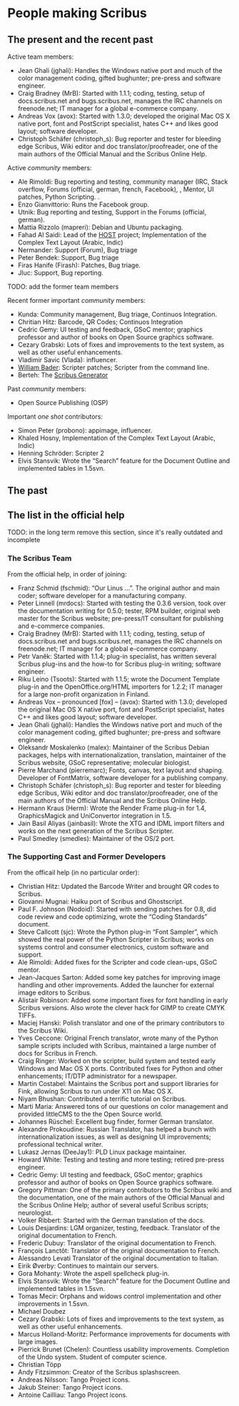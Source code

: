 # People making Scribus

## The present and the recent past

Active team members:

- Jean Ghali (jghali): Handles the Windows native port and much of the color management coding, gifted bughunter; pre-press and software engineer. 
- Craig Bradney (MrB): Started with 1.1.1; coding, testing, setup of docs.scribus.net and bugs.scribus.net, manages the IRC channels on freenode.net; IT manager for a global e-commerce company. 
- Andreas Vox  (avox): Started with 1.3.0; developed the original Mac OS X native port, font and PostScript specialist, hates C++ and likes good layout; software developer. 
- Christoph Schäfer (christoph_s): Bug reporter and tester for bleeding edge Scribus, Wiki editor and doc translator/proofreader, one of the main authors of the Official Manual and the Scribus Online Help. 

Active _community_ members:

- Ale Rimoldi: Bug reporting and testing, community manager (IRC, Stack overflow, Forums (official, german, french, Facebook), , Mentor, UI patches, Python Scripting. .
- Enzo Gianvittorio: Runs the Facebook group.
- Utnik: Bug reporting and testing, Support in the Forums (official, german).
- Mattia Rizzolo (mapreri): Debian and Ubuntu packaging.
- Fahad Al Saidi: Lead of the [HOST](http://host-oman.blogspot.com) project; Implementation of the Complex Text Layout (Arabic, Indic)
- Nermander: Support (Forum), Bug triage
- Peter Bendek: Support, Bug triage
- Firas Hanife (Firash): Patches, Bug triage.
- Jluc: Support, Bug reporting.

TODO: add the former team members

Recent former important _community_ members:

- Kunda: Community management, Bug triage, Continuos Integration.
- Chritian Hitz: Barcode, QR Codes; Continuos Integration
- Cedric Gemy: UI testing and feedback, GSoC mentor; graphics professor and author of books on Open Source graphics software. 
- Cezary Grabski: Lots of fixes and improvements to the text system, as well as other useful enhancements. 
- Vladimir Savic (Vlada): influencer.
- [William Bader](http://www.newspapersystems.com): Scripter patches; Scripter from the command line.
- Berteh: The [Scribus Generator](https://github.com/berteh/ScribusGenerator)

Past _community_ members:

- Open Source Publishing (OSP)

Important _one shot_ contributors:

- Simon Peter (probono): appimage, influencer.
- Khaled Hosny, Implementation of the Complex Text Layout (Arabic, Indic)
- Henning Schröder: Scripter 2
- Elvis Stansvik: Wrote the “Search” feature for the Document Outline and implemented tables in 1.5svn. 

## The past

## The list in the official help

TODO: in the long term remove this section, since it's really outdated and incomplete

### The Scribus Team

From the official help, in order of joining:

- Franz Schmid (fschmid): “Our Linus …”. The original author and main coder; software developer for a manufacturing company. 
- Peter Linnell (mrdocs): Started with testing the 0.3.6 version, took over the documentation writing for 0.5.0; tester, RPM builder, original web master for the Scribus website; pre-press/IT consultant for publishing and e-commerce companies. 
- Craig Bradney (MrB): Started with 1.1.1; coding, testing, setup of docs.scribus.net and bugs.scribus.net, manages the IRC channels on freenode.net; IT manager for a global e-commerce company. 
- Petr Vaněk: Started with 1.1.4; plug-in specialist, has written several Scribus plug-ins and the how-to for Scribus plug-in writing; software engineer. 
- Riku Leino (Tsoots): Started with 1.1.5; wrote the Document Template plug-in and the OpenOffice.org/HTML importers for 1.2.2; IT manager for a large non-profit organization in Finland. 
- Andreas Vox – pronounced [fox] – (avox): Started with 1.3.0; developed the original Mac OS X native port, font and PostScript specialist, hates C++ and likes good layout; software developer. 
- Jean Ghali (jghali): Handles the Windows native port and much of the color management coding, gifted bughunter; pre-press and software engineer. 
- Oleksandr Moskalenko (malex): Maintainer of the Scribus Debian packages, helps with internationalization, translation, maintainer of the Scribus website, GSoC representative; molecular biologist. 
- Pierre Marchand (pierremarc); Fonts, canvas, text layout and shaping. Developer of FontMatrix, software developer for a publishing company. 
- Christoph Schäfer (christoph_s): Bug reporter and tester for bleeding edge Scribus, Wiki editor and doc translator/proofreader, one of the main authors of the Official Manual and the Scribus Online Help. 
- Hermann Kraus (Herm): Wrote the Render Frame plug-in for 1.4, GraphicsMagick and UniConvertor integration in 1.5. 
- Jain Basil Aliyas (jainbasil): Wrote the XTG and IDML import filters and works on the next generation of the Scribus Scripter. 
- Paul Smedley (smedles): Maintainer of the OS/2 port. 

### The Supporting Cast and Former Developers

From the officail help (in no particular order): 

- Christian Hitz: Updated the Barcode Writer and brought QR codes to Scribus. 
- Giovanni Mugnai: Haiku port of Scribus and Ghostscript. 
- Paul F. Johnson (Nodoid): Started with sending patches for 0.8, did code review and code optimizing, wrote the “Coding Standards” document. 
- Steve Callcott (sjc): Wrote the Python plug-in “Font Sampler”, which showed the real power of the Python Scripter in Scribus; works on systems control and consumer electronics, custom software and support. 
- Ale Rimoldi: Added fixes for the Scripter and code clean-ups, GSoC mentor.
- Jean-Jacques Sarton: Added some key patches for improving image handling and other improvements. Added the launcher for external image editors to Scribus. 
- Alistair Robinson: Added some important fixes for font handling in early Scribus versions. Also wrote the clever hack for GIMP to create CMYK TIFFs. 
- Maciej Hanski: Polish translator and one of the primary contributors to the Scribus Wiki. 
- Yves Ceccone: Original French translator, wrote many of the Python sample scripts included with Scribus, maintained a large number of docs for Scribus in French. 
- Craig Ringer: Worked on the scripter, build system and tested early Windows and Mac OS X ports. Contributed fixes for Python and other enhancements; IT/DTP administrator for a newspaper. 
- Martin Costabel: Maintains the Scribus port and support libraries for Fink, allowing Scribus to run under X11 on Mac OS X. 
- Niyam Bhushan: Contributed a terrific tutorial on Scribus. 
- Marti Maria: Answered tons of our questions on color management and provided littleCMS to the the Open Source world. 
- Johannes Rüschel: Excellent bug finder, former German translator. 
- Alexandre Prokoudine: Russian Translator, has helped a bunch with internationalization issues, as well as designing UI improvements; professional technical writer. 
- Lukasz Jernas (DeeJay1): PLD Linux package maintainer. 
- Howard White: Testing and testing and more testing; retired pre-press engineer. 
- Cedric Gemy: UI testing and feedback, GSoC mentor; graphics professor and author of books on Open Source graphics software. 
- Gregory Pittman: One of the primary contributors to the Scribus wiki and the documentation, one of the main authors of the Official Manual and the Scribus Online Help; author of several useful Scribus scripts; neurologist. 
- Volker Ribbert: Started with the German translation of the docs. 
- Louis Desjardins: LGM organizer, testing, feedback. Translator of the original documentation to French. 
- Frederic Dubuy: Translator of the original documentation to French. 
- François Lanctôt: Translator of the original documentation to French. 
- Alessandro Levati Translator of the original documentation to Italian. 
- Eirik Øverby: Continues to maintain our servers. 
- Gora Mohanty: Wrote the aspell spellcheck plug-in. 
- Elvis Stansvik: Wrote the “Search” feature for the Document Outline and implemented tables in 1.5svn. 
- Tomas Mecir: Orphans and widows control implementation and other improvements in 1.5svn. 
- Michael Doubez 
- Cezary Grabski: Lots of fixes and improvements to the text system, as well as other useful enhancements. 
- Marcus Holland-Moritz: Performance improvements for documents with large images. 
- Pierrick Brunet (Chelen): Countless usability improvements. Completion of the Undo system. Student of computer science. 
- Christian Töpp 
- Andy Fitzsimmon: Creator of the Scribus splashscreen. 
- Andreas Nilsson: Tango Project icons. 
- Jakub Steiner: Tango Project icons. 
- Antoine Cailliau: Tango Project icons.
